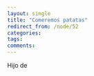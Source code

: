 ```yaml
---
layout: single
title: "Comeremos patatas"
redirect_from: /node/52
categories:
tags: 
comments: 
---
```

Hijo de
